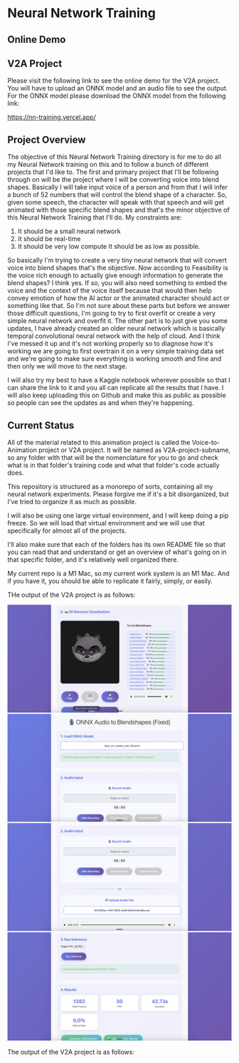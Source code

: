 # Neural Network Training

## Online Demo

## V2A Project

Please visit the following link to see the online demo for the V2A project. You will have to upload an ONNX model and an audio file to see the output. For the ONNX model please download the ONNX model from the following link:

https://nn-training.vercel.app/

## Project Overview

The objective of this Neural Network Training directory is for me to do all my Neural Network training on this and to follow a bunch of different projects that I'd like to. The first and primary project that I'll be following through on will be the project where I will be converting voice into blend shapes. Basically I will take input voice of a person and from that I will infer a bunch of 52 numbers that will control the blend shape of a character. So, given some speech, the character will speak with that speech and will get animated with those specific blend shapes and that's the minor objective of this Neural Network Training that I'll do. My constraints are:

1. It should be a small neural network
2. It should be real-time
3. It should be very low compute It should be as low as possible.

So basically I'm trying to create a very tiny neural network that will convert voice into blend shapes that's the objective. Now according to Feasibility is the voice rich enough to actually give enough information to generate the blend shapes? I think yes. If so, you will also need something to embed the voice and the context of the voice itself because that would then help convey emotion of how the AI actor or the animated character should act or something like that. So I'm not sure about these parts but before we answer those difficult questions, I'm going to try to first overfit or create a very simple neural network and overfit it. The other part is to just give you some updates, I have already created an older neural network which is basically temporal convolutional neural network with the help of cloud. And I think I've messed it up and it's not working properly so to diagnose how it's working we are going to first overtrain it on a very simple training data set and we're going to make sure everything is working smooth and fine and then only we will move to the next stage.

I will also try my best to have a Kaggle notebook wherever possible so that I can share the link to it and you all can replicate all the results that I have. I will also keep uploading this on Github and make this as public as possible so people can see the updates as and when they're happening.

## Current Status

All of the material related to this animation project is called the Voice-to-Animation project or V2A project. It will be named as V2A-project-subname, so any folder with that will be the nomenclature for you to go and check what is in that folder's training code and what that folder's code actually does.

This repository is structured as a monorepo of sorts, containing all my neural network experiments. Please forgive me if it's a bit disorganized, but I've tried to organize it as much as possible.

I will also be using one large virtual environment, and I will keep doing a pip freeze. So we will load that virtual environment and we will use that specifically for almost all of the projects.

I'll also make sure that each of the folders has its own README file so that you can read that and understand or get an overview of what's going on in that specific folder, and it's relatively well organized there.

My current repo is a M1 Mac, so my current work system is an M1 Mac. And if you have it, you should be able to replicate it fairly, simply, or easily.

THe output of the V2A project is as follows:

![alt text](V2A-over-training-old-nn/documentation/image.png)
![alt text](V2A-over-training-old-nn/documentation/image-1.png)
![alt text](V2A-over-training-old-nn/documentation/image-2.png)
![alt text](V2A-over-training-old-nn/documentation/image-3.png)

The output of the V2A project is as follows:
